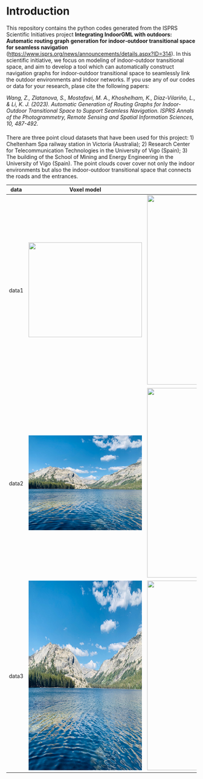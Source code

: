 # Introduction
This repository contains the python codes generated from the ISPRS Scientific Initiatives project **Integrating IndoorGML with outdoors: Automatic routing graph generation for indoor‐outdoor transitional space for seamless navigation** (https://www.isprs.org/news/announcements/details.aspx?ID=314). In this scientific initiative, we focus on modeling of indoor-outdoor transitional space, and aim to develop a tool which can automatically construct navigation graphs for indoor-outdoor transitional space to seamlessly link the outdoor environments and indoor networks. If you use any of our codes or data for your research, plase cite the following papers:

*Wang, Z., Zlatanova, S., Mostafavi, M. A., Khoshelham, K., Díaz-Vilariño, L., & Li, K. J. (2023). Automatic Generation of Routing Graphs for Indoor-Outdoor Transitional Space to Support Seamless Navigation. ISPRS Annals of the Photogrammetry, Remote Sensing and Spatial Information Sciences, 10, 487-492.*

#### 
There are three point cloud datasets that have been used for this project: 1) Cheltenham Spa railway station in Victoria (Australia); 2) Research Center for Telecommunication Technologies in the University of Vigo (Spain); 3) The building of the School of Mining and Energy Engineering in the University of Vigo (Spain). The point clouds cover cover not only the indoor environments but also the indoor-outdoor transitional space that connects the roads and the entrances. <be >


data | Voxel model                |  IndoorGML model
:---------------:|:-------------------------:|:-------------------------:
data1 | <img width="300" height="250"   src="https://github.com/tgis-lab/pointcloud-to-indoorgml/blob/main/fig/tspace_withts_noroute_noroof_au.png" /> | <img width="600" height="500"  src="https://github.com/tgis-lab/pointcloud-to-indoorgml/blob/main/fig/indoorgml_au2.png" />
data2 |<img width="300" height="250"  src="https://github.com/wzy19840102/OSMGreenBlueSpace/blob/main/fig/blue.jpg" /> |  <img width="600" height="500"   src="https://github.com/wzy19840102/OSMGreenBlueSpace/blob/main/fig/green.jpg" />
data3 |<img width="600" height="500"  src="https://github.com/wzy19840102/OSMGreenBlueSpace/blob/main/fig/blue.jpg" /> |  <img width="600" height="500"   src="https://github.com/wzy19840102/OSMGreenBlueSpace/blob/main/fig/green.jpg" />

